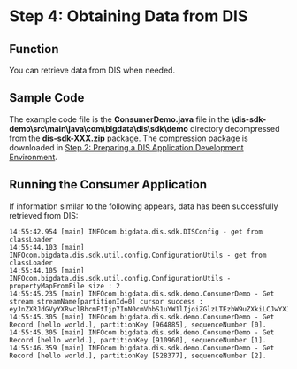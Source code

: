# Step 4: Obtaining Data from DIS<a name="dis_01_0604"></a>

## Function<a name="section33008913"></a>

You can retrieve data from DIS when needed.

## Sample Code<a name="section28644761"></a>

The example code file is the  **ConsumerDemo.java**  file in the  **\\dis-sdk-demo\\src\\main\\java\\com\\bigdata\\dis\\sdk\\demo**  directory decompressed from the  **dis-sdk-XXX.zip**  package. The compression package is downloaded in  [Step 2: Preparing a DIS Application Development Environment](step-2-preparing-a-dis-application-development-environment.md).

## Running the Consumer Application<a name="section56476259"></a>

If information similar to the following appears, data has been successfully retrieved from DIS:

```
14:55:42.954 [main] INFOcom.bigdata.dis.sdk.DISConfig - get from classLoader
14:55:44.103 [main] INFOcom.bigdata.dis.sdk.util.config.ConfigurationUtils - get from classLoader
14:55:44.105 [main] INFOcom.bigdata.dis.sdk.util.config.ConfigurationUtils - propertyMapFromFile size : 2
14:55:45.235 [main] INFOcom.bigdata.dis.sdk.demo.ConsumerDemo - Get stream streamName[partitionId=0] cursor success : eyJnZXRJdGVyYXRvclBhcmFtIjp7InN0cmVhbS1uYW1lIjoiZGlzLTEzbW9uZXkiLCJwYXJ0aXRpb24taWQiOiIwIiwiY3Vyc29yLXR5cGUiOiJBVF9TRVFVRU5DRV9OVU1CRVIiLCJzdGFydGluZy1zZXF1ZW5jZS1udW1iZXIiOiIxMDY4OTcyIn0sImdlbmVyYXRlVGltZXN0YW1wIjoxNTEzNjY2NjMxMTYxfQ
14:55:45.305 [main] INFOcom.bigdata.dis.sdk.demo.ConsumerDemo - Get Record [hello world.], partitionKey [964885], sequenceNumber [0].
14:55:45.305 [main] INFOcom.bigdata.dis.sdk.demo.ConsumerDemo - Get Record [hello world.], partitionKey [910960], sequenceNumber [1].
14:55:46.359 [main] INFOcom.bigdata.dis.sdk.demo.ConsumerDemo - Get Record [hello world.], partitionKey [528377], sequenceNumber [2]. 
```

